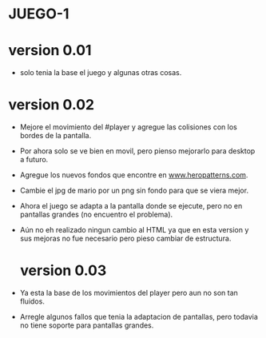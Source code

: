 # JUEGO-1 #

   # version 0.01 #

  - solo tenia la base el juego y algunas otras cosas.
  
   # version 0.02 #
  
  - Mejore el movimiento del #player y agregue las colisiones con los bordes de la pantalla.
  
  - Por ahora solo se ve bien en movil, pero pienso mejorarlo para desktop a futuro.
  
  - Agregue los nuevos fondos que encontre en www.heropatterns.com.
  
  - Cambie el jpg de mario por un png sin fondo para que se viera mejor.
  
  - Ahora el juego se adapta a la pantalla donde se ejecute, pero no en pantallas grandes (no encuentro el problema).
  
  - Aún no eh realizado ningun cambio al HTML ya que en esta version y sus mejoras no fue necesario pero pieso cambiar de estructura.
  
    # version 0.03 #
    
  - Ya esta la base de los movimientos del player pero aun no son tan fluidos.
  
  - Arregle algunos fallos que tenia la adaptacion de pantallas, pero todavia no tiene soporte para pantallas grandes.

